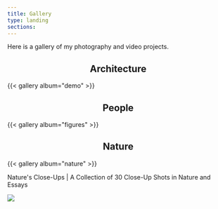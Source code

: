 ```yaml
---
title: Gallery
type: landing
sections:
---
```

Here is a gallery of my photography and video projects.

<center> 

## Architecture 
</center>
{{< gallery album="demo" >}}
<br>

<center>

## People
</center>
{{< gallery album="figures" >}}
<br>

<center>

## Nature
</center>
{{< gallery album="nature" >}}

Nature's Close-Ups | A Collection of 30 Close-Up Shots in Nature and Essays

[![](naturesCloseUps.jpg)](https://hanwenzhang.middcreate.net/)